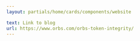 ```yaml
---
layout: partials/home/cards/components/website

text: Link to blog
url: https://www.orbs.com/orbs-token-integrity/
---
```

